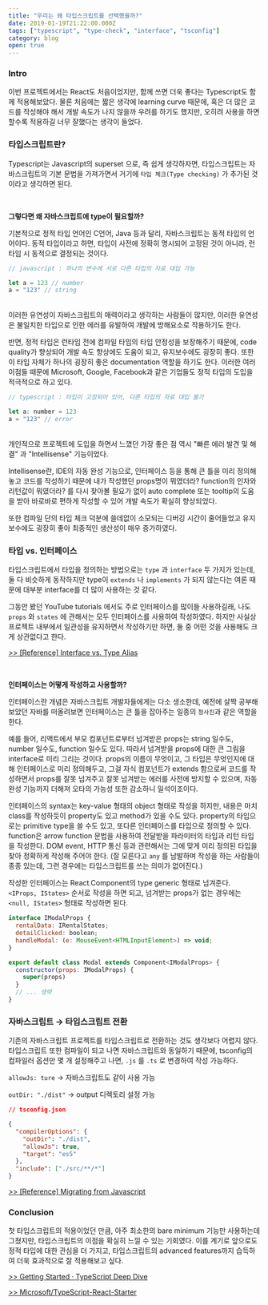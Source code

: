 ```yaml
---
title: "우리는 왜 타입스크립트를 선택했을까?"
date: 2019-01-19T21:22:00.000Z
tags: ["typescript", "type-check", "interface", "tsconfig"]
category: blog
open: true
---
```


### Intro

이번 프로젝트에서는 React도 처음이었지만, 함께 쓰면 더욱 좋다는 Typescript도 함께 적용해보았다. 물론 처음에는 짧은 생각에 learning curve 때문에, 혹은 더 많은 코드를 작성해야 해서 개발 속도가 나지 않을까 우려를 하기도 했지만, 오히려 사용을 하면 할수록 적용하길 너무 잘했다는 생각이 들었다.

### 타입스크립트란?

Typescript는 Javascript의 superset 으로, 즉 쉽게 생각하자면, 타입스크립트는 자바스크립트의 기본 문법을 가져가면서 거기에 `타입 체크(Type checking)` 가 추가된 것이라고 생각하면 된다.

<br />

**그렇다면 왜 자바스크립트에 type이 필요할까?**

기본적으로 정적 타입 언어인 C언어, Java 등과 달리, 자바스크립트는 동적 타입의 언어이다. 동적 타입이라고 하면, 타입이 사전에 정확히 명시되어 고정된 것이 아니라, 런타임 시 동적으로 결정되는 것이다.

```javascript
// javascript : 하나의 변수에 서로 다른 타입의 자료 대입 가능

let a = 123 // number
a = "123" // string
```

<br />
이러한 유연성이 자바스크립트의 매력이라고 생각하는 사람들이 많지만, 이러한 유연성은 불일치한 타입으로 인한 에러를 유발하여 개발에 방해요소로 작용하기도 한다.

반면, 정적 타입은 런타임 전에 컴파일 타임의 타입 안정성을 보장해주기 때문에, code quality가 향상되어 개발 속도 향상에도 도움이 되고, 유지보수에도 굉장히 좋다. 또한 이 타입 자체가 하나의 굉장히 좋은 documentation 역할을 하기도 한다. 이러한 여러 이점들 때문에 Microsoft, Google, Facebook과 같은 기업들도 정적 타입의 도입을 적극적으로 하고 있다.

```javascript
// typescript : 타입이 고정되어 있어, 다른 타입의 자료 대입 불가

let a: number = 123
a = "123" // error
```

<br />
개인적으로 프로젝트에 도입을 하면서 느꼈던 가장 좋은 점 역시 "빠른 에러 발견 및 해결" 과 "Intellisense" 기능이었다.

Intellisense란, IDE의 자동 완성 기능으로, 인터페이스 등을 통해 큰 틀을 미리 정의해놓고 코드를 작성하기 때문에 내가 작성했던 props명이 뭐였더라? function의 인자와 리턴값이 뭐였더라? 를 다시 찾아볼 필요가 없이 auto complete 또는 tooltip의 도움을 받아 바로바로 편하게 작성할 수 있어 개발 속도가 확실히 향상되었다.

또한 컴파일 단의 타입 체크 덕분에 쓸데없이 소모되는 디버깅 시간이 줄어들었고 유지보수에도 굉장히 좋아 최종적인 생산성이 매우 증가하였다.

### 타입 vs. 인터페이스

타입스크립트에서 타입을 정의하는 방법으로는 `type` 과 `interface` 두 가지가 있는데, 둘 다 비슷하게 동작하지만 type이 `extends` 나 `implements` 가 되지 않는다는 여론 때문에 대부분 interface를 더 많이 사용하는 것 같다.

그동안 봤던 YouTube tutorials 에서도 주로 인터페이스를 많이들 사용하길래, 나도 `props` 와 `states` 에 관해서는 모두 인터페이스를 사용하여 작성하였다. 하지만 사실상 프로젝트 내부에서 일관성을 유지하면서 작성하기만 하면, 둘 중 어떤 것을 사용해도 크게 상관없다고 한다.

[>> [Reference] Interface vs. Type Alias](https://medium.com/@martin_hotell/interface-vs-type-alias-in-typescript-2-7-2a8f1777af4c)

<br />

**인터페이스는 어떻게 작성하고 사용할까?**

인터페이스란 개념은 자바스크립트 개발자들에게는 다소 생소한데, 예전에 살짝 공부해보았던 자바를 떠올려보면 인터페이스는 큰 틀을 잡아주는 일종의 `청사진`과 같은 역할을 한다.

예를 들어, 리액트에서 부모 컴포넌트로부터 넘겨받은 props는 string 일수도, number 일수도, function 일수도 있다. 따라서 넘겨받을 props에 대한 큰 그림을 interface로 미리 그리는 것이다. props의 이름이 무엇이고, 그 타입은 무엇인지에 대해 인터페이스로 미리 정의해두고, 그걸 자식 컴포넌트가 extends 함으로써 코드를 작성하면서 props를 잘못 넘겨주고 잘못 넘겨받는 에러를 사전에 방지할 수 있으며, 자동완성 기능까지 더해져 오타의 가능성 또한 감소하니 일석이조이다.

인터페이스의 syntax는 key-value 형태의 object 형태로 작성을 하지만, 내용은 마치 class를 작성하듯이 property도 있고 method가 있을 수도 있다. property의 타입으로는 primitive type을 쓸 수도 있고, 또다른 인터페이스를 타입으로 정의할 수 있다. function은 arrow function 문법을 사용하여 전달받을 파라미터의 타입과 리턴 타입을 작성한다. DOM event, HTTP 통신 등과 관련해서는 그에 맞게 미리 정의된 타입을 찾아 정확하게 작성해 주어야 한다. (잘 모른다고 `any` 를 남발하며 작성을 하는 사람들이 종종 있는데, 그런 경우에는 타입스크립트를 쓰는 의미가 없어진다.)

작성한 인터페이스는 React.Component의 type generic 형태로 넘겨준다. `<IProps, IStates>` 순서로 작성을 하면 되고, 넘겨받는 props가 없는 경우에는 `<null, IStates>` 형태로 작성하면 된다.

```javascript
interface IModalProps {
  rentalData: IRentalStates;
  detailClicked: boolean;
  handleModal: (e: MouseEvent<HTMLInputElement>) => void;
}

export default class Modal extends Component<IModalProps> {
  constructor(props: IModalProps) {
    super(props)
  }
  // ... 생략
}
```

### 자바스크립트 → 타입스크립트 전환

기존의 자바스크립트 프로젝트를 타입스크립트로 전환하는 것도 생각보다 어렵지 않다. 타입스크립트 또한 컴파일이 되고 나면 자바스크립트와 동일하기 때문에, tsconfig의 컴파일러 옵션만 몇 개 설정해주고 나면, `.js` 를 `.ts` 로 변경하여 작성 가능하다.

`allowJs: ture` → 자바스크립트도 같이 사용 가능

`outDir: "./dist"` → output 디렉토리 설정 가능

```json
// tsconfig.json

{
  "compilerOptions": {
    "outDir": "./dist",
    "allowJs": true,
    "target": "es5"
  },
  "include": ["./src/**/*"]
}
```

[>> [Reference] Migrating from Javascript](https://www.typescriptlang.org/docs/handbook/migrating-from-javascript.html)

### Conclusion

첫 타입스크립트의 적용이었던 만큼, 아주 최소한의 bare minimum 기능만 사용하는데 그쳤지만, 타입스크립트의 이점을 확실히 느낄 수 있는 기회였다. 이를 계기로 앞으로도 정적 타입에 대한 관심을 더 가지고, 타입스크립트의 advanced features까지 습득하여 더욱 효과적으로 잘 적용해보고 싶다.

[>> Getting Started · TypeScript Deep Dive](https://basarat.gitbooks.io/typescript/docs/getting-started.html)

[>> Microsoft/TypeScript-React-Starter](https://github.com/Microsoft/TypeScript-React-Starter#typescript-react-starter)
